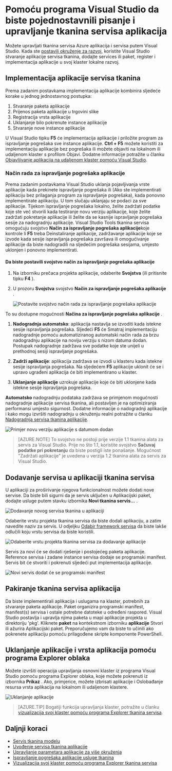 <properties
   pageTitle="Upravljanje aplikacija u Visual Studio | Microsoft Azure"
   description="Pomoću programa Visual Studio možete stvarati, razvoj, pakiranje, uvođenje i usluge tkanina aplikacije i servise za ispravljanje pogrešaka."
   services="service-fabric"
   documentationCenter=".net"
   authors="seanmck"
   manager="timlt"
   editor=""/>

<tags
   ms.service="service-fabric"
   ms.devlang="dotnet"
   ms.topic="article"
   ms.tgt_pltfrm="na"
   ms.workload="na"
   ms.date="09/09/2016"
   ms.author="seanmck;mikhegn"/>

# <a name="use-visual-studio-to-simplify-writing-and-managing-your-service-fabric-applications"></a>Pomoću programa Visual Studio da biste pojednostavnili pisanje i upravljanje tkanina servisa aplikacija

Možete upravljati tkanina servisa Azure aplikacija i servisa putem Visual Studio. Kada ste [postavili okruženje za razvoj](service-fabric-get-started.md), koristite Visual Studio stvaranje aplikacije servisa tkanina, dodajte services ili paket, register i implementacija aplikacije u svoj klaster lokalne razvoj.

## <a name="deploy-your-service-fabric-application"></a>Implementacija aplikacije servisa tkanina

Prema zadanim postavkama implementacija aplikacije kombinira sljedeće korake u jednog jednostavnog postupka:

1. Stvaranje paketa aplikacije
2. Prijenos paketa aplikacije u trgovini slike
3. Registracija vrsta aplikacije
4. Uklanjanje bilo pokrenute instance aplikacije
5. Stvaranje nove instance aplikacije

U Visual Studio tipku **F5** će implementacija aplikacije i priložite program za ispravljanje pogrešaka sve instance aplikacije. **Ctrl + F5** možete koristiti za implementaciju aplikacije bez pogrešaka ili možete objaviti na lokalnom ili udaljenom klaster s profilom Objavi. Dodatne informacije potražite u članku [Objavljivanje aplikacija na udaljenom klaster pomoću Visual Studio](service-fabric-publish-app-remote-cluster.md).

### <a name="application-debug-mode"></a>Način rada za ispravljanje pogrešaka aplikacije

Prema zadanim postavkama Visual Studio uklanja pojavljivanja vrste aplikacije kada prekinete ispravljanje pogrešaka ili (Ako ste implementirati aplikaciju bez prilaganja program za ispravljanje pogrešaka), kada ponovno implementirate aplikaciju. U tom slučaju uklanjaju se podaci za sve aplikacije. Tijekom ispravljanje pogrešaka lokalno, želite zadržati podatke koje ste već stvorili kada testiranje novu verziju aplikacije, koje želite zadržati pokretanje aplikacije ili želite da se kasnije ispravljanje pogrešaka sesije za nadogradnju aplikacije. Visual Studio Tools tkanina servisa omogućuju svojstvo **Način za ispravljanje pogrešaka aplikacije**koje kontrole li **F5** treba Deinstaliranje aplikacije, zadržavanje aplikacije koje se izvode kada sesije ispravljanja pogrešaka završava ili omogućivanje aplikacije da biste nadogradili na sljedećim pogrešaka sesijama, umjesto uklonjen i ponovno implementirati.

#### <a name="to-set-the-application-debug-mode-property"></a>Da biste postavili svojstvo način za ispravljanje pogrešaka aplikacije

1. Na izborniku prečaca projekta aplikacije, odaberite **Svojstva** (ili pritisnite tipku **F4** ).
2. U prozoru **Svojstva** svojstvo **Način za ispravljanje pogrešaka aplikacije** .

    ![Postavite svojstvo način rada za ispravljanje pogrešaka aplikacije][debugmodeproperty]

To su dostupne mogućnosti **Načina za ispravljanje pogrešaka aplikacije** .

1. **Nadogradnja automatsko**: aplikacija nastavlja se izvoditi kada istekne sesije ispravljanja pogrešaka. Sljedeći **F5** će Smatraj implementaciju nadogradnje pomoću automatiziranog automatski način rada za brzu nadogradnju aplikacije na noviju verziju s nizom datuma dodan. Postupak nadogradnje zadržava sve podatke koje ste unijeli u prethodnoj sesiji ispravljanje pogrešaka.

2. **Zadrži aplikacije**: aplikacija zadržava se izvodi u klasteru kada istekne sesije ispravljanja pogrešaka. Na sljedećem **F5** aplikacije uklonit će se i upravo ugrađeni aplikacija će biti implementirano u klaster.

3. **Uklanjanje aplikacije** uzrokuje aplikacije koje će biti uklonjene kada istekne sesije ispravljanja pogrešaka.

**Automatsko** nadogradnju podataka zadržava se primjenom mogućnosti nadogradnje aplikacije servisa tkanina, ali postavljen je na optimiziranja performansi umjesto sigurnost. Dodatne informacije o nadogradnji aplikacije i kako mogu izvršiti nadogradnju u okruženju realni potražite u članku [Nadogradnja servisa tkanina aplikacije](service-fabric-application-upgrade.md).

![Primjer novu verziju aplikacije s datumom dodan][preservedata]

>[AZURE.NOTE] To svojstvo ne postoji prije verzije 1.1 tkanina alata za servis za Visual Studio. Prije no što 1.1, koristite svojstvo **Sačuvaj podatke pri pokretanju** da biste postigli iste ponašanje. Mogućnost "Zadržati aplikacije" je uvedena u verzija 1.2 tkanina alata za servis za Visual Studio.

## <a name="add-a-service-to-your-service-fabric-application"></a>Dodavanje servisa u aplikaciji tkanina servisa

U aplikaciji za proširivanje njegova funkcionalnost možete dodati nove servise.  Da biste bili sigurni da je servis uključen u Aplikacijski paket, dodajte usluge putem stavku izbornika **Novi tkanina servis...** .

![Dodavanje novog servisa tkanina u aplikaciji][newservice]

Odaberite vrstu projekta tkanina servisa da biste dodali aplikaciju, a zatim navedite naziv za servis.  U odjeljku [Odabir framework servisa](service-fabric-choose-framework.md) da biste lakše odlučili koju vrstu servisa da biste koristili.

![Odaberite vrstu projekta tkanina servisa za dodavanje aplikacije][addserviceproject]

Servis za novi će se dodati rješenje i postojećeg paketa aplikacije. Reference servisa i zadane instance servisa dodaje se programski manifest. Servis bit će stvoriti i pokrenuti sljedeći put implementacija aplikacije.

![Novi servis dodat će se programski manifest][newserviceapplicationmanifest]

## <a name="package-your-service-fabric-application"></a>Pakiranje tkanina servisa aplikacija

Da biste implementirali aplikacija i uslugama na klaster, potrebnih za stvaranje paketa aplikacije.  Paket organizira programski manifest, manifest(s) servisa i ostale potrebne datoteke u određeni raspored.  Visual Studio postavlja i upravlja njima paketa u mapi aplikacije projekta u direktoriju 'pkg'.  Kliknete **paket** na kontekstnom izborniku **aplikacije** Stvori ili ažurira Aplikacijski paket.  Preporučujemo vam da biste to učinili ako pokrenete aplikaciju pomoću prilagođene skripte komponente PowerShell.

## <a name="remove-applications-and-application-types-using-cloud-explorer"></a>Uklanjanje aplikacije i vrsta aplikacija pomoću programa Explorer oblaka

Možete izvršiti operacija upravljanja osnovni klaster iz programa Visual Studio pomoću programa Explorer oblaka, koje možete pokrenuti iz izbornika **Prikaz** . Ako, primjerice, možete izbrisati aplikacije i Oslobađanje resursa vrsta aplikacija na lokalnom ili udaljenom klastere.

![Uklanjanje aplikacije](./media/service-fabric-manage-application-in-visual-studio/removeapplication.png)

>[AZURE.TIP] Bogatiji funkcija upravljanja klaster, potražite u članku [vizualizacija svoj klaster pomoću programa Explorer tkanina servisa](service-fabric-visualizing-your-cluster.md).


<!--Every topic should have next steps and links to the next logical set of content to keep the customer engaged-->
## <a name="next-steps"></a>Daljnji koraci

- [Servis tkanina modelu](service-fabric-application-model.md)
- [Uvođenje servisa tkanina aplikacije](service-fabric-deploy-remove-applications.md)
- [Upravljanje parametara aplikacije za više okruženja](service-fabric-manage-multiple-environment-app-configuration.md)
- [Ispravljanje pogrešaka aplikacije usluge tkanina](service-fabric-debugging-your-application.md)
- [Vizualizacija svoj klaster pomoću programa Explorer tkanina servisa](service-fabric-visualizing-your-cluster.md)

<!--Image references-->
[addserviceproject]:./media/service-fabric-manage-application-in-visual-studio/addserviceproject.png
[manageservicefabric]: ./media/service-fabric-manage-application-in-visual-studio/manageservicefabric.png
[newservice]:./media/service-fabric-manage-application-in-visual-studio/newservice.png
[newserviceapplicationmanifest]:./media/service-fabric-manage-application-in-visual-studio/newserviceapplicationmanifest.png
[preservedata]:./media/service-fabric-manage-application-in-visual-studio/preservedata.png
[debugmodeproperty]:./media/service-fabric-manage-application-in-visual-studio/debugmodeproperty.png
